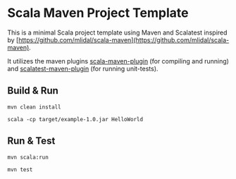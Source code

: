 # Scala Maven Project Template

This is a minimal Scala project template using Maven and Scalatest inspired by [https://github.com/mlidal/scala-maven](https://github.com/mlidal/scala-maven).

It utilizes the maven plugins [scala-maven-plugin](http://davidb.github.io/scala-maven-plugin/) (for compiling and running) and [scalatest-maven-plugin](http://www.scalatest.org/user_guide/using_the_scalatest_maven_plugin) (for running unit-tests).

## Build & Run

`mvn clean install`

`scala -cp target/example-1.0.jar HelloWorld`

## Run & Test

`mvn scala:run`

`mvn test` 



